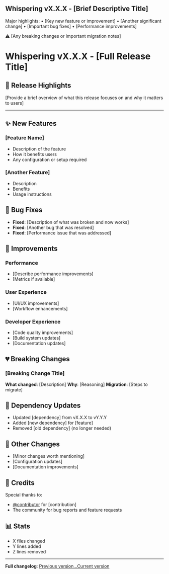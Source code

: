 <!-- SUMMARY:START -->
## Whispering vX.X.X - [Brief Descriptive Title]

Major highlights:
• [Key new feature or improvement]
• [Another significant change]
• [Important bug fixes]
• [Performance improvements]

⚠️ [Any breaking changes or important migration notes]
<!-- SUMMARY:END -->

# Whispering vX.X.X - [Full Release Title]

## 🚀 Release Highlights

[Provide a brief overview of what this release focuses on and why it matters to users]

---

## ✨ New Features

### [Feature Name]
- Description of the feature
- How it benefits users
- Any configuration or setup required

### [Another Feature]
- Description
- Benefits
- Usage instructions

## 🐛 Bug Fixes

- **Fixed**: [Description of what was broken and now works]
- **Fixed**: [Another bug that was resolved]
- **Fixed**: [Performance issue that was addressed]

## 🔧 Improvements

### Performance
- [Describe performance improvements]
- [Metrics if available]

### User Experience
- [UI/UX improvements]
- [Workflow enhancements]

### Developer Experience
- [Code quality improvements]
- [Build system updates]
- [Documentation updates]

## 💔 Breaking Changes

### [Breaking Change Title]
**What changed**: [Description]
**Why**: [Reasoning]
**Migration**: [Steps to migrate]

## 🔄 Dependency Updates

- Updated [dependency] from vX.X.X to vY.Y.Y
- Added [new dependency] for [feature]
- Removed [old dependency] (no longer needed)

## 📝 Other Changes

- [Minor changes worth mentioning]
- [Configuration updates]
- [Documentation improvements]

## 🙏 Credits

Special thanks to:
- [@contributor](https://github.com/contributor) for [contribution]
- The community for bug reports and feature requests

## 📊 Stats

- X files changed
- Y lines added
- Z lines removed

---

**Full changelog**: [Previous version...Current version](https://github.com/epicenter-so/epicenter/compare/vX.X.X...vY.Y.Y)